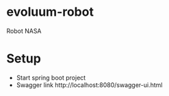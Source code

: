 # evoluum-robot
Robot NASA

# Setup

- Start spring boot project
- Swagger link http://localhost:8080/swagger-ui.html
